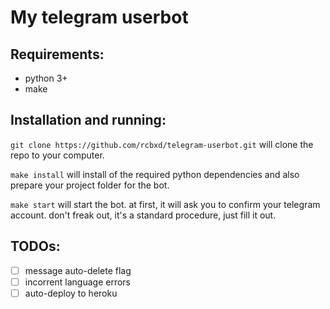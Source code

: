 # My telegram userbot

## Requirements:

- python 3+
- make

## Installation and running:

`git clone https://github.com/rcbxd/telegram-userbot.git` will clone the repo to your computer.

`make install` will install of the required python dependencies and also prepare your project
folder for the bot.

`make start` will start the bot. at first, it will ask you to confirm your telegram account.
don't freak out, it's a standard procedure, just fill it out.

## TODOs:

- [ ] message auto-delete flag
- [ ] incorrent language errors
- [ ] auto-deploy to heroku
